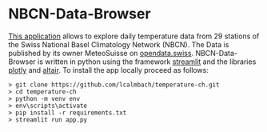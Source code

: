 # NBCN-Data-Browser
[This application](https://lcalmbach-temperature-ch-app-rzexhr.streamlit.app/) allows to explore daily temperature data from 29 stations of the Swiss National Basel Climatology Network (NBCN). The Data is published by its owner MeteoSuisse on [opendata.swiss](https://opendata.swiss/de/organization/bundesamt-fur-meteorologie-und-klimatologie-meteoschweiz). NBCN-Data-Browser is written in python using the framework [streamlit](https://streamlit.io/) and the libraries [plotly](https://plotly.com/python/) and [altair](https://altair-viz.github.io/). To install the app locally proceed as follows:

```
> git clone https://github.com/lcalmbach/temperature-ch.git
> cd temperature-ch
> python -m venv env
> env\scripts\activate
> pip install -r requirements.txt
> streamlit run app.py
```